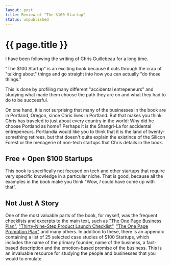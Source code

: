 ```yaml
---
layout: post
title: Review of "The $100 Startup"
status: unpublished
---
```


# {{ page.title }}

I have been following the writing of Chris Guillebeau for a long time.

"The $100 Startup" is an exciting book because it cuts through the crap of
"talking about" things and go straight into how you can actually "do those
things."

This is done by profiling many different "accidental entrepeneurs" and studying
what made them choose the path they are on and what they had to do to be
successful.

On one hand, it is not surprising that many of the businesses in the book are
in Portland, Oregon, since Chris lives in Portland. But that makes you think:
Chris has traveled to just about every country in the world: Why did he choose
Portland as home? Perhaps it is the Shangri-La for accidental entrepeneurs.
Portlandia would like you to think that it is the land of twenty-something
retirees, but that doesn't quite explain the existince of the Silicon Forest 
or the menagerie of non-tech startups that Chris details in the book.

## Free + Open $100 Startups

This book is specifically not focused on tech and other startups that require
very specific knowledge in a particular niche. That is good, because all the
examples in the book make you think "Wow, *I* could have come up with that".

## Not Just A Story

One of the most valuable parts of the book, for myself, was the frequent
checklists and excerpts to the main text, such as ["The One Page Business Plan"](http://100startup.com/resources/business-plan.pdf),
["Thirty-Nine-Step Product Launch Checklist"](http://100startup.com/resources/launch-checklist.pdf), ["The One Page Promotion Plan"](http://100startup.com/resources/promotion-plan.pdf) and
many others. In addition to these, there is an appendix containing a list of 25
selected case studies of $100 Startups, which includes the name of the primary
founder, name of the business, a fact-based description and the emotion-based
promise of the business. This is an invaluable resource for studying the people
and businesses that you would to emulate.
